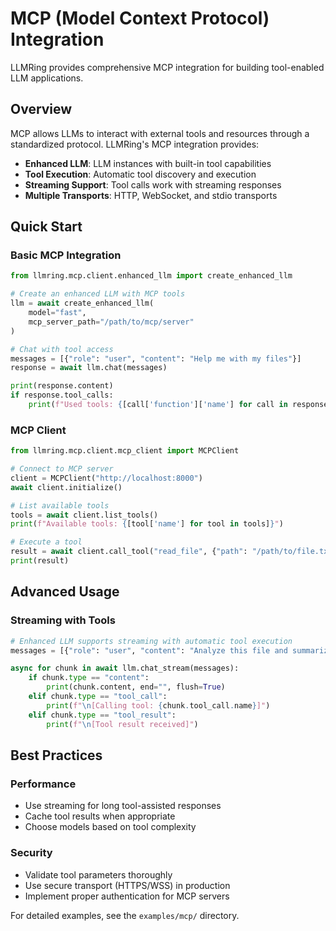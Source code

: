 # MCP (Model Context Protocol) Integration

LLMRing provides comprehensive MCP integration for building tool-enabled LLM applications.

## Overview

MCP allows LLMs to interact with external tools and resources through a standardized protocol. LLMRing's MCP integration provides:

- **Enhanced LLM**: LLM instances with built-in tool capabilities
- **Tool Execution**: Automatic tool discovery and execution
- **Streaming Support**: Tool calls work with streaming responses
- **Multiple Transports**: HTTP, WebSocket, and stdio transports

## Quick Start

### Basic MCP Integration

```python
from llmring.mcp.client.enhanced_llm import create_enhanced_llm

# Create an enhanced LLM with MCP tools
llm = await create_enhanced_llm(
    model="fast",
    mcp_server_path="/path/to/mcp/server"
)

# Chat with tool access
messages = [{"role": "user", "content": "Help me with my files"}]
response = await llm.chat(messages)

print(response.content)
if response.tool_calls:
    print(f"Used tools: {[call['function']['name'] for call in response.tool_calls]}")
```

### MCP Client

```python
from llmring.mcp.client.mcp_client import MCPClient

# Connect to MCP server
client = MCPClient("http://localhost:8000")
await client.initialize()

# List available tools
tools = await client.list_tools()
print(f"Available tools: {[tool['name'] for tool in tools]}")

# Execute a tool
result = await client.call_tool("read_file", {"path": "/path/to/file.txt"})
print(result)
```

## Advanced Usage

### Streaming with Tools

```python
# Enhanced LLM supports streaming with automatic tool execution
messages = [{"role": "user", "content": "Analyze this file and summarize it"}]

async for chunk in await llm.chat_stream(messages):
    if chunk.type == "content":
        print(chunk.content, end="", flush=True)
    elif chunk.type == "tool_call":
        print(f"\n[Calling tool: {chunk.tool_call.name}]")
    elif chunk.type == "tool_result":
        print(f"\n[Tool result received]")
```

## Best Practices

### Performance
- Use streaming for long tool-assisted responses
- Cache tool results when appropriate
- Choose models based on tool complexity

### Security
- Validate tool parameters thoroughly
- Use secure transport (HTTPS/WSS) in production
- Implement proper authentication for MCP servers

For detailed examples, see the `examples/mcp/` directory.

